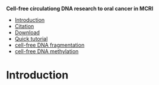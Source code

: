 <!-- markdown-toc start - Don't edit this section. Run M-x markdown-toc-refresh-toc -->
**Cell-free circulationg DNA research to oral cancer in MCRI**
- [Introduction](#introduction)
- [Citation](#citation)
- [Download](#download)
- [Quick tutorial](#quick-tutorial)
 - [cell-free DNA fragmentation](#single-variant-tests)
 - [cell-free DNA methylation](#groupwise-tests)
 # Introduction
